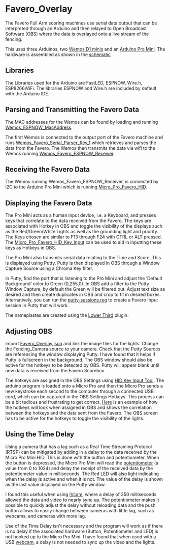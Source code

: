 # Favero_Overlay

The Favero Full Arm scoring machines use serial data output that can be interpreted through an Arduino and then relayed to Open Broadcast Software (OBS) where the data is overlayed onto a live stream of the fencing.

This uses three Arduinos, two [Wemos D1 minis](https://www.amazon.com/Organizer-ESP8266-Internet-Development-Compatible/dp/B081PX9YFV/ref=sr_1_3?crid=3HISM104Q8NMO&keywords=wemos+d1+mini&qid=1636054524&qsid=133-6299387-8119633&sprefix=wemos%2Caps%2C400&sr=8-3&sres=B081PX9YFV%2CB08C7FYM5T%2CB08QZ2887K%2CB07W8ZQY62%2CB07RBNJLK4%2CB08FZ9YDGS%2CB07BK435ZW%2CB07V84VWSM%2CB07PF3NK12%2CB08H1YRN4M%2CB08FQYZX37%2CB073CQVFLK%2CB07VN328FS%2CB0899N647N%2CB07G9HZ5LM%2CB08MKLRSNH&srpt=SINGLE_BOARD_COMPUTER) and an [Arduino Pro Mini](https://www.amazon.com/HiLetgo-Atmega32U4-Bootloadered-Development-Microcontroller/dp/B01MTU9GOB/ref=sr_1_3?crid=3C3TLK308IDQC&keywords=arduino+micro+pro&qid=1636054557&qsid=133-6299387-8119633&sprefix=arduino+micro+pro%2Caps%2C146&sr=8-3&sres=B01MTU9GOB%2CB08BJNV1J3%2CB084KPT7MH%2CB08HCYL8RW%2CB012FOV17O%2CB07FXCTVQP%2CB08THVMQ46%2CB01HCXMBOU%2CB08H85MM9M%2CB09C5H78BP%2CB08DD2G9D8%2CB07Y88754S%2CB07J55YWKZ%2CB08D11Q94H%2CB07PHK8SMR%2CB07R9VWD39). The hardware is assembled as shown in the [schematic](https://github.com/BenKohn2004/Favero_Overlay/blob/main/Schematic_Favero_Overlay.pdf)

<h2>Libraries</h2>

The Libraries used for the Arduino are FastLED, ESPNOW, Wire.h, ESP8266WiFi. The libraries ESPNOW and Wire.h are included by default with the Arduino IDE.

<h2>Parsing and Transmitting the Favero Data</h2>

The MAC addresses for the Wemos can be found by loading and running [Wemos_ESPNOW_MacAddress](https://github.com/BenKohn2004/Favero_Overlay/tree/main/Wemos_ESPNOW_MacAddress).

The first Wemos is connected to the output port of the Favero machine and runs [Wemos_Favero_Serial_Parser_Rev_1]( https://github.com/BenKohn2004/Favero_Overlay/tree/main/Wemos_Favero_Serial_Parser_Rev_1) which retrieves and parses the data from the Favero. The Wemos then transmits the data via wifi to the Wemos running [Wemos_Favero_ESPNOW_Receiver](https://github.com/BenKohn2004/Favero_Overlay/tree/main/Wemos_Favero_ESPNOW_Receiver).

<h2>Receiving the Favero Data</h2>

The Wemos running Wemos_Favero_ESPNOW_Receiver, is connected by I2C to the Arduino Pro Mini which is running [Micro_Pro_Favero_HID](https://github.com/BenKohn2004/Favero_Overlay/tree/main/Micro_Pro_Favero_HID).

<h2>Displaying the Favero Data</h2>

The Pro Mini acts as a human input device, i.e. a Keyboard, and presses keys that correlate to the data received from the Favero. The keys are associated with Hotkey in OBS and toggle the visibility of the displays such as the Red/Green/White Lights as well as the grounding light and priority. The Keys chosen are similar to F13 through F24 with CTRL or ALT pressed. The [Micro_Pro_Favero_HID_Key_Input](https://github.com/BenKohn2004/Favero_Overlay/tree/main/Micro_Pro_Favero_HID_Key_Input_Tool) can be used to aid in inputting these keys as Hotkeys in OBS.

The Pro Mini also transmits serial data relating to the Time and Score. This is displayed using Putty. Putty is then displayed in OBS through a Window Capture Source using a Chroma Key filter.

In Putty, find the port that is listening to the Pro Mini and adjust the ‘Default Background’ color to Green (0,255,0). In OBS add a filter to the Putty Window Capture, by default the Green will be filtered out. Adjust text size as desired and then create duplicates in OBS and crop to fit in desired boxes. Alternatively, you can run the [putty-sessions.reg](https://github.com/BenKohn2004/Favero_Overlay/blob/main/putty-sessions.reg) to create a Favero Input session in Putty that will work.

The nameplastes are created using the [Lower Third](https://www.youtube.com/watch?v=pg_CwgwWmGA&t=660s&ab_channel=ScottFichter) plugin.

<h2>Adjusting OBS</h2>

Import [Favero_Overlay.json](https://github.com/BenKohn2004/Favero_Overlay/blob/main/Favero_Overlay.json) and link the image files for the lights.
Change the Fencing_Camera source to your camera. Check that the Putty Sources are referencing the window displaying Putty. I have found that it helps if Putty is fullscreen in the background. The OBS window should also be active for the hotkeys to be detected by OBS. Putty will appear blank until new data is received from the Favero Scorebox.

The hotkeys are assigned in the OBS Settings using [HID Key Input Tool](https://github.com/BenKohn2004/Favero_Overlay/tree/main/Micro_Pro_Favero_HID_Key_Input_Tool). The arduino program is loaded onto a Micro Pro and then the Micro Pro sends a new keystroke each second to the computer through a connected USB cord, which can be captured in the OBS Settings Hotkeys. This process can be a bit tedious and frustrating to get correct. [Here](https://github.com/BenKohn2004/Favero_Overlay/blob/main/HotKey%20Settings%20Screen%20Shot.jpg) is an example of how the hotkeys will look when assigned in OBS and shows the correlation between the hotkeys and the data sent from the Favero. The OBS screen has to be active for the hotkeys to toggle the visibility of the lights.

<h2>Using the Time Delay</h2>

Using a camera that has a lag such as a Real Time Streaming Protocol (RTSP) can be mitigated by adding in a delay to the data received by the Micro Pro Mini HID. This is done with the button and potentiometer. When the button is depressed, the Micro Pro Mini will read the [potentiometer](https://www.amazon.com/Swpeet-Potentiometer-Assortment-Multiturn-HighPrecision/dp/B07ZKK6T8S/ref=sr_1_2_sspa?crid=3EAID0WHGA32X&keywords=potentiometer&qid=1636919931&sprefix=potentiometer%2Caps%2C306&sr=8-2-spons&spLa=ZW5jcnlwdGVkUXVhbGlmaWVyPUEyODdaRTdLOFRWWVA5JmVuY3J5cHRlZElkPUEwNjI0NDU2MlJCMU1FSDdaNloxTSZlbmNyeXB0ZWRBZElkPUEwMzU5MzAyMVdIODY3WDM3SzhUOSZ3aWRnZXROYW1lPXNwX2F0ZiZhY3Rpb249Y2xpY2tSZWRpcmVjdCZkb05vdExvZ0NsaWNrPXRydWU&th=1) (a value from 0 to 1024) and delay the receipt of the received data by the potentiometer value in milliseconds. The Red LED will also light indicating when the delay is active and when it is not. The value of the delay is shown as the last value displayed on the Putty window.

I found this useful when using [iVcam](https://www.e2esoft.com/ivcam/), where a delay of 350 milliseconds allowed the data and video to nearly sync up. The potentiometer makes it possible to quickly adjust the delay without reloading data and the push button allows to easily change between cameras with little lag, such as webcams, and cameras with more lag.

Use of the Time Delay isn't necessary and the program will work as if there is no delay if the associated hardware (Button, Potentiometer and LED) is not hooked up to the Micro Pro Mini. I have found that when used with a USB [webcam](https://www.amazon.com/Logitech-C920x-Pro-HD-Webcam/dp/B085TFF7M1/ref=sxts_rp_s1_0?cv_ct_cx=c920&keywords=c920&pd_rd_i=B085TFF7M1&pd_rd_r=2dd28e3f-243d-4de9-848e-c2083a5fb0f5&pd_rd_w=9dGTY&pd_rd_wg=cu0PH&pf_rd_p=6dd352dd-2180-4fb8-a818-63c42d6c6824&pf_rd_r=1DHEZTJ848RZCG1NHBXK&psc=1&qid=1637070630&sr=1-1-5e1b2986-06e6-4004-a85e-73bfa3ee44fe), a delay is not needed to sync up the video and the lights.
